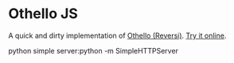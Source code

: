 # Othello JS

A quick and dirty implementation of [Othello (Reversi)](http://en.wikipedia.org/wiki/Reversi).
[Try it online](http://kana.github.com/othello-js/).

python simple server:python -m SimpleHTTPServer
